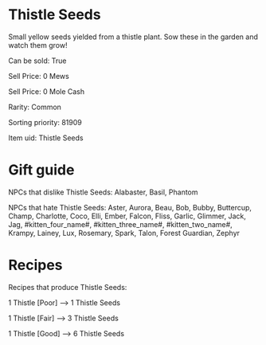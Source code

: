 # Thistle Seeds

Small yellow seeds yielded from a thistle plant. Sow these in the garden and watch them grow!

Can be sold: True

Sell Price: 0 Mews

Sell Price: 0 Mole Cash

Rarity: Common

Sorting priority: 81909

Item uid: Thistle Seeds

# Gift guide

NPCs that dislike Thistle Seeds: Alabaster, Basil, Phantom

NPCs that hate Thistle Seeds: Aster, Aurora, Beau, Bob, Bubby, Buttercup, Champ, Charlotte, Coco, Elli, Ember, Falcon, Fliss, Garlic, Glimmer, Jack, Jag, #kitten_four_name#, #kitten_three_name#, #kitten_two_name#, Krampy, Lainey, Lux, Rosemary, Spark, Talon, Forest Guardian, Zephyr

# Recipes

Recipes that produce Thistle Seeds:

1 Thistle [Poor] --> 1 Thistle Seeds

1 Thistle [Fair] --> 3 Thistle Seeds

1 Thistle [Good] --> 6 Thistle Seeds